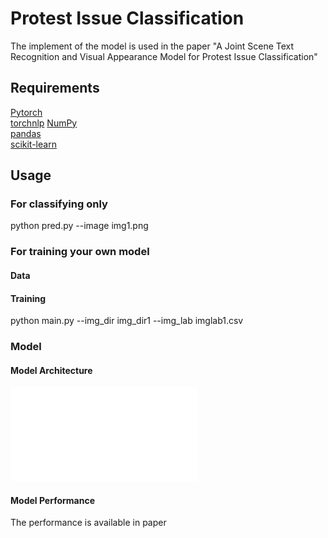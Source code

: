 # Protest Issue Classification
The implement of the model is used in the paper "A Joint Scene Text Recognition and Visual Appearance Model for Protest Issue Classification"

## Requirements
[Pytorch](http://pytorch.org/)   
[torchnlp](https://pytorchnlp.readthedocs.io/en/latest/)
[NumPy](http://www.numpy.org/)   
[pandas](https://pandas.pydata.org/)   
[scikit-learn](http://scikit-learn.org/)  

## Usage   
### For classifying only
python pred.py --image img1.png

### For training your own model
#### Data
#### Training
python main.py --img_dir img_dir1 --img_lab imglab1.csv

### Model
#### Model Architecture
![overview](overview1.pdf)

#### Model Performance
The performance is available in paper